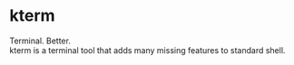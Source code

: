 # kterm
Terminal. Better. <br>
kterm is a terminal tool that adds many missing features to standard shell.
